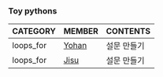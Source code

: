 ### Toy pythons

|CATEGORY|MEMBER|CONTENTS|
|--|--|--|
loops_for|[Yohan](./polls_first/polls_first_[yohan].py)|설문 만들기
loops_for|[Jisu](./polls_first/polls_first_jisu.py)|설문 만들기
